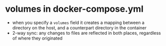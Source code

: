 # volumes in docker-compose.yml

- when you specify a `volumes` field it creates a mapping between a directory on the host, and a counterpart directory in the container
- 2-way sync: any changes to files are reflected in both places, regardless of where they originated
